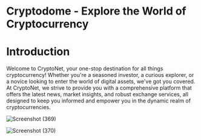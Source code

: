 # Cryptodome - Explore the World of Cryptocurrency

# Introduction

Welcome to CryptoNet, your one-stop destination for all things cryptocurrency! Whether you're a seasoned investor, a curious explorer, or a novice looking to enter the world of digital assets, we've got you covered. At CryptoNet, we strive to provide you with a comprehensive platform that offers the latest news, market insights, and robust exchange services, all designed to keep you informed and empower you in the dynamic realm of cryptocurrencies.


![Screenshot (369)](https://github.com/Bhumika-Sethi/cryptodome/assets/67055739/58446dac-929e-41be-8f45-7915f7cebfd2)


![Screenshot (370)](https://github.com/Bhumika-Sethi/cryptodome/assets/67055739/67910d1d-454b-4928-a494-6c6b15b314e7)

